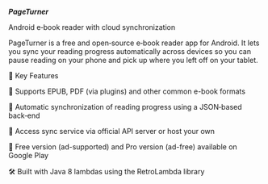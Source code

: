 ***PageTurner***

Android e‑book reader with cloud synchronization

PageTurner is a free and open‑source e‑book reader app for Android. It lets you sync your reading progress automatically across devices so you can pause reading on your phone and pick up where you left off on your tablet.

🌟 Key Features

📘 Supports EPUB, PDF (via plugins) and other common e-book formats

🔄 Automatic synchronization of reading progress using a JSON‑based back‑end

🔐 Access sync service via official API server or host your own

📱 Free version (ad-supported) and Pro version (ad-free) available on Google Play

🛠️ Built with Java 8 lambdas using the RetroLambda library
